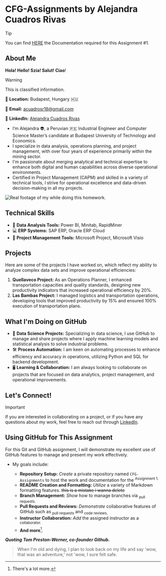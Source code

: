 # CFG-Assignments by Alejandra Cuadros Rivas

> [!TIP]
> You can find [HERE](https://github.com/acuadrosr18/CFG-Assignments/blob/bd28e2d202d22027b1883b541b6359609c979c70/Documentation%20Git%20and%20GitHub.pdf) the Documentation required for this Assignment #1.

## About Me
**Hola! Hello! Szia! Salut! Ciao**!

> [!WARNING]
> This is classified information.

📍 **Location:** Budapest, Hungary  :hungary:

📧 **Email:** [acuadrosr18@gmail.com](mailto:acuadrosr18@gmail.com)  

🔗 **LinkedIn:** [Alejandra Cuadros Rivas](https://www.linkedin.com/in/acuadrosr/)

+ I’m Alejandra :alien:, a Peruvian :peru: Industrial Engineer and Computer Science Master’s candidate at Budapest University of Technology and Economics.
+ I specialize in data analysis, operations planning, and project management, with over four years of experience primarily within the mining sector.
+ I'm passionate about merging analytical and technical expertise to enhance both digital and human capabilities across diverse operational environments. 
+ Certified in Project Management (CAPM) and skilled in a variety of technical tools, I strive for operational excellence and data-driven decision-making in all my projects.


![Real footage of my while doing this homework.](https://img.freepik.com/premium-photo/busy-alien-focused-by-searching-information-computer-it-office-ai-generated_957324-7.jpg)

## Technical Skills
- :robot: **Data Analysis Tools:** Power BI, Minitab, RapidMiner
- :computer: **ERP Systems:** SAP ERP, Oracle ERP Cloud
- :wrench: **Project Management Tools:** Microsoft Project, Microsoft Visio

## Projects

Here are some of the projects I have worked on, which reflect my ability to analyze complex data sets and improve operational efficiencies:

1. **Quellaveco Project:** As an Operations Planner, I enhanced transportation capacities and quality standards, designing new productivity indicators that increased operational efficiency by 20%.
3. **Las Bambas Project:** I managed logistics and transportation operations, developing tools that improved productivity by 15% and ensured 100% execution of transportation plans.

## What I'm Doing on GitHub

* :abacus: **Data Science Projects:** Specializing in data science, I use GitHub to manage and share projects where I apply machine learning models and statistical analysis to solve industrial problems.
* :hammer_and_wrench: **Process Automation:** I am keen on automating processes to enhance efficiency and accuracy in operations, utilizing Python and SQL for backend development.
* :desktop_computer: **Learning & Collaboration:** I am always looking to collaborate on projects that are focused on data analytics, project management, and operational improvements.

## Let's Connect!

> [!IMPORTANT]
> If you are interested in collaborating on a project, or if you have any questions about my work, feel free to reach out through [LinkedIn](https://www.linkedin.com/in/acuadrosr/).

## Using GitHub for This Assignment

For this Git and GitHub assignment, I will demonstrate my excellent use of GitHub features to manage and present my work effectively.
- My goals include:
    - **Repository Setup:** *Create* a private repository named `CFG-Assignments` to host the work and documentation for the <sup> Assignment 1. </sup>
    - **README Creation and Formatting:** *Utilize* a variety of Markdown formatting features. ~~this is a mistake i wanna delete~~
    - **Branch Management:** *Show* how to manage branches via <sub>pull requests.</sub>
    - **Pull Requests and Reviews:** *Demonstrate* collaborative features of GitHub such as  <sub>pull requests</sub> and  <sub>code reviews.</sub>
    - **Instructor Collaboration:** *Add* the assigned instructor as a <sup> collaborator.</sup>
    - **And more**[^1].
 
  [^1]: There's a lot more.
  
***Quoting Tom Preston-Werner, co-founder Github.***
>When I'm old and dying, I plan to look back on my life and say 'wow, that was an adventure,' not 'wow, I sure felt safe.
